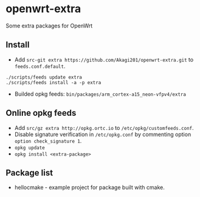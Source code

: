 # openwrt-extra

Some extra packages for OpenWrt

## Install

* Add `src-git extra https://github.com/Akagi201/openwrt-extra.git` to `feeds.conf.default`.

```
./scripts/feeds update extra
./scripts/feeds install -a -p extra
```

* Builded opkg feeds: `bin/packages/arm_cortex-a15_neon-vfpv4/extra`

## Online opkg feeds
* Add `src/gz extra http://opkg.ortc.io` to `/etc/opkg/customfeeds.conf`.
* Disable signature verification in `/etc/opkg.conf` by commenting option `option check_signature 1`.
* `opkg update`
* `opkg install <extra-package>`

## Package list
* hellocmake - example project for package built with cmake.
